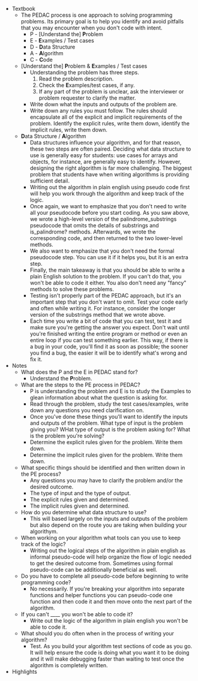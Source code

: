 - Textbook
    - The PEDAC process is one approach to solving programming problems. Its primary goal is to help you identify and avoid pitfalls that you may encounter when you don't code with intent.
        - P - [Understand the] **P**roblem
        - E - **E**xamples / Test cases
        - D - **D**ata Structure
        - A - **A**lgorithm
        - C - **C**ode
    - [Understand the] **P**roblem  &  **E**xamples / Test cases
        - Understanding the problem has three steps.
            1. Read the problem description.
            2. Check the **E**xamples/test cases, if any.
            3. If any part of the problem is unclear, ask the interviewer or problem requester to clarify the matter.
        - Write down what the inputs and outputs of the problem are.
        - Write down any rules you must follow. The rules should encapsulate all of the explicit and implicit requirements of the problem. Identify the explicit rules, write them down, identify the implicit rules, write them down.
    - **D**ata Structure / **A**lgorithm
        - Data structures influence your algorithm, and for that reason, these two steps are often paired. Deciding what data structure to use is generally easy for students: use cases for arrays and objects, for instance, are generally easy to identify. However, designing the right algorithm is far more challenging. The biggest problem that students have when writing algorithms is providing sufficient detail.
        - Writing out the algorithm in plain english using pseudo code first will help you work through the algorithm and keep track of the logic.
        - Once again, we want to emphasize that you don't need to write all your pseudocode before you start coding. As you saw above, we wrote a high-level version of the palindrome_substrings pseudocode that omits the details of substrings and is_palindrome? methods. Afterwards, we wrote the corresponding code, and then returned to the two lower-level methods.
        - We also want to emphasize that you don't need the formal pseudocode step. You can use it if it helps you, but it is an extra step.
        - Finally, the main takeaway is that you should be able to write a plain English solution to the problem. If you can't do that, you won't be able to code it either. You also don't need any "fancy" methods to solve these problems.
        - Testing isn't properly part of the PEDAC approach, but it's an important step that you don't want to omit. Test your code early and often while writing it. For instance, consider the longer version of the substrings method that we wrote above.
        - Each time you write a bit of code that you can test, test it and make sure you're getting the answer you expect. Don't wait until you're finished writing the entire program or method or even an entire loop if you can test something earlier. This way, if there is a bug in your code, you'll find it as soon as possible; the sooner you find a bug, the easier it will be to identify what's wrong and fix it.
- Notes
    - What does the P and the E in PEDAC stand for?
        - Understand the **P**roblem.
    - What are the steps to the PE process in PEDAC?
        - P is understanding the problem and E is to study the Examples to glean information about what the question is asking for.
        - Read through the problem, study the test cases/examples, write down any questions you need clarification on.
        - Once you've done these things you'll want to identify the inputs and outputs of the problem. What type of input is the problem giving you? WHat type of output is the problem asking for? What is the problem you're solving?
        - Determine the explicit rules given for the problem. Write them down.
        - Determine the implicit rules given for the problem. Write them down.
    - What specific things should be identified and then written down in the PE process?
        - Any questions you may have to clarify the problem and/or the desired outcome.
        - The type of input and the type of output.
        - The explicit rules given and determined.
        - The implicit rules given and determined.
    - How do you determine what data structure to use?
        - This will based largely on the inputs and outputs of the problem but also depend on the route you are taking when building your algorithym.
    - When working on your algorithm what tools can you use to keep track of the logic?
        - Writing out the logical steps of the algorithm in plain english as informal pseudo-code will help organize the flow of logic needed to get the desired outcome from. Sometimes using formal pseudo-code can be additionally beneficial as well.
    - Do you have to complete all pseudo-code before beginning to write programming code?
        - No necessarily. If you're breaking your algorithm into separate functions and helper functions you can pseudo-code one function and then code it and then move onto the next part of the algorithm.
    - If you can't ____ you won't be able to code it?
        - Write out the logic of the algorithm in plain english you won't be able to code it.
    - What should you do often when in the process of writing your algorithm?
        - Test. As you build your algorithm test sections of code as you go. It will help ensure the code is doing what you want it to be doing and it will make debugging faster than waiting to test once the algorithm is completely written.
- Highlights  